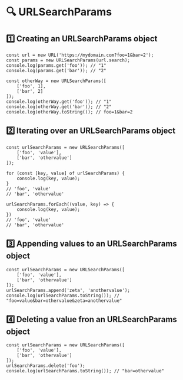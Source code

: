 # 🔍 URLSearchParams

## 1️⃣ Creating an URLSearchParams object

```
const url = new URL('https://mydomain.com?foo=1&bar=2');
const params = new URLSearchParams(url.search);
console.log(params.get('foo')); // "1"
console.log(params.get('bar')); // "2"

const otherWay = new URLSearchParams([
    ['foo', 1],
    ['bar', 2]
]);
console.log(otherWay.get('foo')); // "1"
console.log(otherWay.get('bar')); // "2"
console.log(otherWay.toString()); // foo=1&bar=2
```

## 2️⃣ Iterating over an URLSearchParams object

```
const urlSearchParams = new URLSearchParams([
    ['foo', 'value'],
    ['bar', 'othervalue']
]);

for (const [key, value] of urlSearchParams) {
    console.log(key, value);
}
// 'foo', 'value'
// 'bar', 'othervalue'

urlSearchParams.forEach((value, key) => {
    console.log(key, value);
})
// 'foo', 'value'
// 'bar', 'othervalue'
```

## 3️⃣ Appending values to an URLSearchParams object

```
const urlSearchParams = new URLSearchParams([
    ['foo', 'value'],
    ['bar', 'othervalue']
]);
urlSearchParams.append('zeta', 'anothervalue');
console.log(urlSearchParams.toString()); // "foo=value&bar=othervalue&zeta=anothervalue"
```

## 4️⃣ Deleting a value fron an URLSearchParams object

```
const urlSearchParams = new URLSearchParams([
    ['foo', 'value'],
    ['bar', 'othervalue']
]);
urlSearchParams.delete('foo');
console.log(urlSearchParams.toString()); // "bar=othervalue"
```
